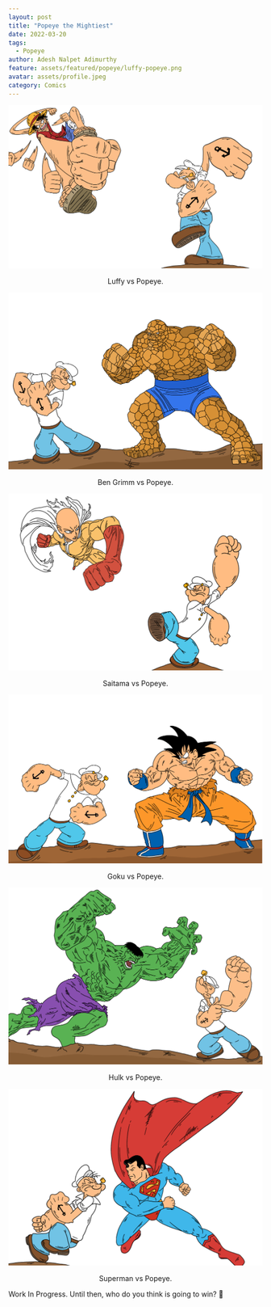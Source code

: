 ```yaml
---
layout: post
title: "Popeye the Mightiest"
date: 2022-03-20
tags:
  - Popeye
author: Adesh Nalpet Adimurthy
feature: assets/featured/popeye/luffy-popeye.png
avatar: assets/profile.jpeg
category: Comics
---
```


<img src="./assets/featured/popeye/wb/luffy-popeye.png" /> 
<p style="text-align: center;">Luffy vs Popeye.</p>

<img src="./assets/featured/popeye/wb/ben-grimm-popeye.png" /> 
<p style="text-align: center;">Ben Grimm vs Popeye.</p>

<img src="./assets/featured/popeye/wb/saitama-popeye.png" /> 
<p style="text-align: center;">Saitama vs Popeye.</p>

<img src="./assets/featured/popeye/wb/goku-popeye.png" /> 
<p style="text-align: center;">Goku vs Popeye.</p>

<img src="./assets/featured/popeye/wb/hulk-popeye.png" /> 
<p style="text-align: center;">Hulk vs Popeye.</p>

<img src="./assets/featured/popeye/wb/superman-popeye.png" /> 
<p style="text-align: center;">Superman vs Popeye.</p>


Work In Progress.
Until then, who do you think is going to win? 🤔